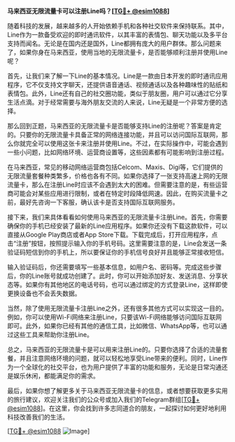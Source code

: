 **马来西亚无限流量卡可以注册Line吗？[[TG💪+ @esim1088](https://t.me/s/esim1088)]**

随着科技的发展，越来越多的人开始依赖手机和各种社交软件来保持联系。其中，Line作为一款备受欢迎的即时通讯软件，以其丰富的表情包、聊天功能以及多平台支持而闻名。无论是在国内还是国外，Line都拥有庞大的用户群体。那么问题来了，如果你身在马来西亚，使用当地的无限流量卡，是否能够顺利注册并使用Line呢？

首先，让我们来了解一下Line的基本情况。Line是一款由日本开发的即时通讯应用程序，它不仅支持文字聊天，还提供语音通话、视频通话以及各种趣味性的贴纸和表情包。此外，Line还有自己的社交圈功能，类似于朋友圈，用户可以通过它分享生活点滴。对于经常需要与海外朋友交流的人来说，Line无疑是一个非常方便的选择。

那么回到正题，马来西亚的无限流量卡是否能够支持Line的注册呢？答案是肯定的。只要你的无限流量卡具备正常的网络连接功能，并且可以访问国际互联网，那么你就完全可以使用这张卡来注册并使用Line。不过，在实际操作中，可能会遇到一些小问题，比如网络环境、运营商设置等，这些因素都有可能影响到注册过程。

在马来西亚，常见的移动网络运营商包括Celcom、Maxis、Digi等，它们提供的无限流量套餐种类繁多，价格也各有不同。如果你选择了一张支持高速上网的无限流量卡，那么在注册Line时应该不会遇到太大的困难。但需要注意的是，有些运营商可能会对某些应用进行限制，或者在特定时段降低网速。因此，在购买流量卡之前，最好先咨询一下客服，确认该卡是否支持国际互联网服务。

接下来，我们来具体看看如何使用马来西亚的无限流量卡注册Line。首先，你需要确保你的手机已经安装了最新的Line应用程序。如果你还没有下载这款软件，可以直接从Google Play商店或者App Store下载。下载完成后，打开应用程序，点击“注册”按钮，按照提示输入你的手机号码。这里需要注意的是，Line会发送一条验证码短信到你的手机上，所以要保证你的手机信号良好并且能够正常接收短信。

输入验证码后，你还需要填写一些基本信息，如用户名、密码等。完成这些步骤后，你的Line账号就成功创建了。此时，你可以开始添加好友、发送消息、分享状态等。如果你有其他地区的电话号码，也可以通过绑定的方式登录Line，这样即使更换设备也不会丢失数据。

当然，除了使用无限流量卡注册Line之外，还有很多其他方式可以实现这一目的。例如，你可以使用Wi-Fi网络来注册Line，只要该Wi-Fi网络能够访问国际互联网即可。此外，如果你已经有其他的通信工具，比如微信、WhatsApp等，也可以通过这些工具来帮助你注册Line。

总之，马来西亚的无限流量卡是可以用来注册Line的。只要你选择了合适的流量套餐，并且注意网络环境的问题，就可以轻松地享受Line带来的便利。同时，Line作为一个全球化的社交平台，也为用户提供了丰富的功能和服务，无论是日常沟通还是娱乐休闲，都能满足你的需求。

最后，如果你想了解更多关于马来西亚无限流量卡的信息，或者想要获取更多实用的旅行建议，欢迎关注我们的公众号或加入我们的Telegram群组[[TG💪+ @esim1088](https://t.me/s/esim1088)]。在这里，你会找到许多志同道合的朋友，一起探讨如何更好地利用科技改善我们的生活。

[[TG💪+ @esim1088](https://t.me/s/esim1088) ![Image](https://i.postimg.cc/4NQfJmqS/Snipaste-2025-05-13-00-14-12.png)]